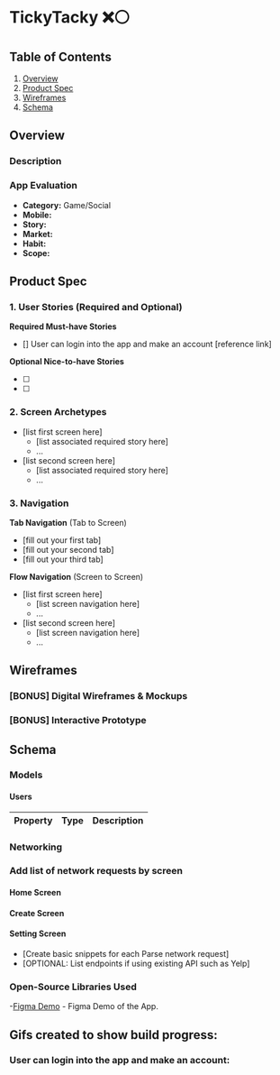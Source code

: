 # TickyTacky ❌⚪

## Table of Contents
1. [Overview](#Overview)
1. [Product Spec](#Product-Spec)
1. [Wireframes](#Wireframes)
2. [Schema](#Schema)

## Overview
### Description

### App Evaluation

- **Category:** Game/Social
- **Mobile:** 
- **Story:** 
- **Market:** 
- **Habit:** 
- **Scope:** 

## Product Spec

### 1. User Stories (Required and Optional)

**Required Must-have Stories**

- [] User can login into the app and make an account
[reference link]


**Optional Nice-to-have Stories**

- [ ] 
- [ ] 

### 2. Screen Archetypes

* [list first screen here]
   * [list associated required story here]
   * ...
* [list second screen here]
   * [list associated required story here]
   * ...

### 3. Navigation

**Tab Navigation** (Tab to Screen)

* [fill out your first tab]
* [fill out your second tab]
* [fill out your third tab]

**Flow Navigation** (Screen to Screen)

* [list first screen here]
   * [list screen navigation here]
   * ...
* [list second screen here]
   * [list screen navigation here]
   * ...

## Wireframes


### [BONUS] Digital Wireframes & Mockups



### [BONUS] Interactive Prototype


## Schema 

### Models


   
#### Users

 | Property      | Type     | Description |
 | ------------- | -------- | ------------|




### Networking
### Add list of network requests by screen 
#### Home Screen

#### Create Screen

#### Setting Screen



- [Create basic snippets for each Parse network request]
- [OPTIONAL: List endpoints if using existing API such as Yelp]

### **Open-Source Libraries Used**

-[Figma Demo](https://www.figma.com/file/1yNAdLrDpbm6iV0GTMuXZD/DiscoTunery?node-id=0%3A1) - Figma Demo of the App.

## Gifs created to show build progress:

### User can login into the app and make an account:
